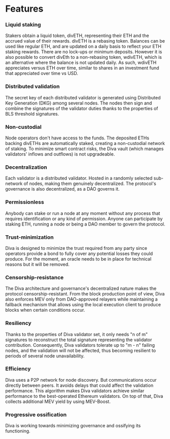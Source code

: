 

# Features



### **Liquid staking**

Stakers obtain a liquid token, divETH, representing their ETH and the accrued value of their rewards. divETH is a rebasing token. Balances can be used like regular ETH, and are updated on a daily basis to reflect your ETH staking rewards. There are no lock-ups or minimum deposits. However it is also possible to convert divEth to a non-rebasing token, wdivETH, which is an alternative where the balance is not updated daily. As such, wdivETH appreciates versus ETH over time, similar to shares in an investment fund that appreciated over time vs USD.

### **Distributed validation** 
The secret key of each distributed validator is generated using Distributed Key Generation (DKG) among several nodes. The nodes then sign and combine the signatures of the validator duties thanks to the properties of BLS threshold signatures.

### **Non-custodial**
Node operators don't have access to the funds. The deposited ETHs backing divETHs are automatically staked, creating a non-custodial network of staking. To minimize smart contract risks, the Diva vault (which manages validators' inflows and outflows) is not upgradeable.

### **Decentralization**
Each validator is a distributed validator. Hosted in a randomly selected sub-network of nodes, making them genuinely decentralized. The protocol's governance is also decentralized, as a DAO governs it.

### **Permissionless**
Anybody can stake or run a node at any moment without any process that requires identification or any kind of permission. Anyone can participate by staking ETH, running a node or being a DAO member to govern the protocol.


### **Trust-minimization**
Diva is designed to minimize the trust required from any party since operators provide a bond to fully cover any potential losses they could produce.
For the moment, an oracle needs to be in place for technical reasons but it will be removed.

### **Censorship-resistance**
The Diva architecture and governance's decentralized nature makes the protocol censorship-resistant. From the block production point of view, Diva also enforces MEV only from DAO-approved relayers while maintaining a fallback mechanism that allows using the local execution client to produce blocks when certain conditions occur. 

### **Resiliency**
Thanks to the properties of Diva validator set, it only needs "n of m" signatures to reconstruct the total signature representing the validator contribution. Consequently, Diva validators tolerate up to "m - n" failing nodes, and the validation will not be affected, thus becoming resilient to periods of several node unavailability.

###  **Efficiency**
Diva uses a P2P network for node discovery. But communications occur directly between peers. It avoids delays that could affect the validation performance. This algorithm makes Diva validators achieve similar performance to the best-operated Ethereum validators. On top of that, Diva collects additional MEV yield by using MEV-Boost.

### **Progressive ossification**
Diva is working towards minimizing governance and ossifying its functioning.